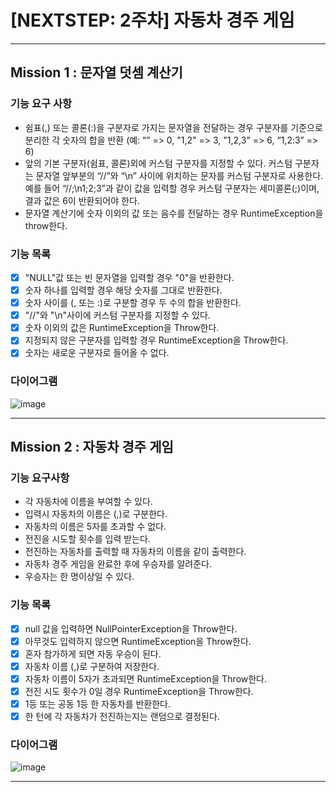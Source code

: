 # [NEXTSTEP: 2주차] 자동차 경주 게임

---

## Mission 1 : 문자열 덧셈 계산기

### 기능 요구 사항

- 쉼표(,) 또는 콜론(:)을 구분자로 가지는 문자열을 전달하는 경우 구분자를 기준으로 분리한 각 숫자의 합을 반환 (예: “” => 0, "1,2" => 3, "1,2,3" => 6, “1,2:3” => 6)
- 앞의 기본 구분자(쉼표, 콜론)외에 커스텀 구분자를 지정할 수 있다. 커스텀 구분자는 문자열 앞부분의 “//”와 “\n” 사이에 위치하는 문자를 커스텀 구분자로 사용한다. 예를 들어 “//;\n1;2;3”과 같이
  값을 입력할 경우 커스텀 구분자는 세미콜론(;)이며, 결과 값은 6이 반환되어야 한다.
- 문자열 계산기에 숫자 이외의 값 또는 음수를 전달하는 경우 RuntimeException을 throw한다.

### 기능 목록

- [X] "NULL"값 또는 빈 문자열을 입력할 경우 "0"을 반환한다.
- [X] 숫자 하나를 입력할 경우 해당 숫자를 그대로 반환한다.
- [X] 숫자 사이를 (, 또는 :)로 구분할 경우 두 수의 합을 반환한다.
- [X] "//"와 "\n"사이에 커스텀 구분자를 지정할 수 있다.
- [X] 숫자 이외의 값은 RuntimeException을 Throw한다.
- [X] 지정되지 않은 구분자를 입력할 경우 RuntimeException을 Throw한다.
- [X] 숫자는 새로운 구분자로 들어올 수 없다.

### 다이어그램

![image](https://user-images.githubusercontent.com/58816862/121224459-8aee8f00-c8c3-11eb-8afe-f015361aaafe.png)

---

## Mission 2 : 자동차 경주 게임

### 기능 요구사항

- 각 자동차에 이름을 부여할 수 있다.
- 입력시 자동차의 이름은 (,)로 구분한다.
- 자동차의 이름은 5자를 초과할 수 없다.
- 전진을 시도할 횟수를 입력 받는다.
- 전진하는 자동차를 출력할 때 자동차의 이름을 같이 출력한다.
- 자동차 경주 게임을 완료한 후에 우승자를 알려준다.
- 우승자는 한 명이상일 수 있다.

### 기능 목록

- [X] null 값을 입력하면 NullPointerException을 Throw한다.
- [X] 아무것도 입력하지 않으면 RuntimeException을 Throw한다.
- [X] 혼자 참가하게 되면 자동 우승이 된다.
- [X] 자동차 이름 (,)로 구분하여 저장한다.
- [X] 자동차 이름이 5자가 초과되면 RuntimeException을 Throw한다.
- [X] 전진 시도 횟수가 0일 경우 RuntimeException을 Throw한다.
- [X] 1등 또는 공동 1등 한 자동차를 반환한다.
- [X] 한 턴에 각 자동차가 전진하는지는 랜덤으로 결정된다.

### 다이어그램

![image](https://user-images.githubusercontent.com/58816862/121500475-4b39bb80-ca19-11eb-92f4-a0bd9b473cd9.png)

---